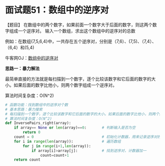# 面试题51：数组中的逆序对



【题目】 在数组中的两个数字，如果前面一个数字大于后面的数字，则这两个数字组成一个逆序对。 输入一个数组，求出这个数组中的逆序对的总数

例如：在数组{7,5,6,4}中，一共存在五个逆序对，分别是（7,6）、(7,5)、（7,4）、（6,4）和(5,4)



牛客网OJ：[数组中的逆序对](https://www.nowcoder.com/practice/96bd6684e04a44eb80e6a68efc0ec6c5?tpId=13&tqId=11188&rp=2&ru=%2Fta%2Fcoding-interviews&qru=%2Fta%2Fcoding-interviews%2Fquestion-ranking)



**思路一：暴力解法**

最简单直接的方法就是每扫描到一个数字，逐个比较该数字和它后面的数字的大小。如果后面的数字比他小，则两个数字组成一个逆序对。

算法时间复杂度：O(N^2)

```Python
# 函数功能：找到数组中的逆序对个数
# 基本思路：暴力搜索
# 每扫描到一个数字，逐个比较该数字和它后面的数字的大小。如果后面的数字比他小，则两个数字组成一个逆序对
# 算法时间复杂度：O(N^2)
def InversePairs_right(array):
    if array== None or len(array)==0:       # 判断输入是否为空
        return 0
    count = 0                               # 初始化计数器，用来记录逆序对的总个数
    for i in range(len(array)):             # 遍历数组
        for j in range(i+1,len(array)):
            if array[i]>array[j]:           # 找到逆序对，计数器加一
                count=count+1              
    return count
```











